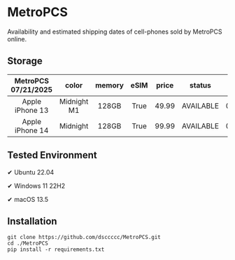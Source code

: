 # MetroPCS
Availability and estimated shipping dates of cell-phones sold by MetroPCS online.
## Storage
|MetroPCS 07/21/2025|color|memory|eSIM|price|status|shipping from|shipping to|
|:--:|:--:|:--:|:--:|:--:|:--:|:--:|:--:|
|Apple iPhone 13|Midnight M1|128GB|True|49.99|AVAILABLE|07/21/2025|07/24/2025|
|Apple iPhone 14|Midnight|128GB|True|99.99|AVAILABLE|07/21/2025|07/24/2025|

## Tested Environment
✔ Ubuntu 22.04

✔ Windows 11 22H2

✔ macOS 13.5
## Installation
```
git clone https://github.com/dsccccc/MetroPCS.git
cd ./MetroPCS
pip install -r requirements.txt
```
